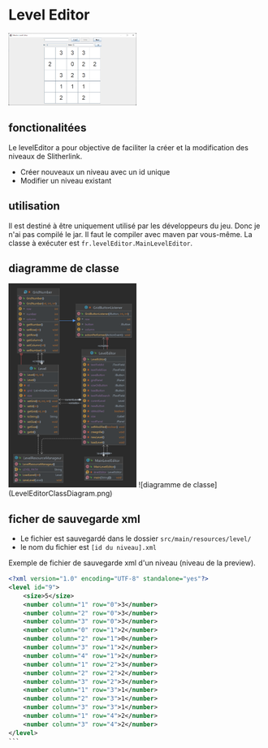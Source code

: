 # Level Editor

<img src="doc/interface.png" width="50%">

## fonctionalitées
Le levelEditor a pour objective de faciliter la créer et la modification des niveaux de Slitherlink.
 
- Créer nouveaux un niveau avec un id unique
- Modifier un niveau existant

## utilisation
Il est destiné à être uniquement utilisé par les développeurs du jeu.
Donc je n'ai pas compilé le jar.
Il faut le compiler avec maven par vous-même. La classe à exécuter est `fr.levelEditor.MainLevelEditor`.

## diagramme de classe
<img src="doc/LevelEditorClassDiagram.png" width="50%">
![diagramme de classe](LevelEditorClassDiagram.png)


## ficher de sauvegarde xml

- Le fichier est sauvegardé dans le dossier `src/main/resources/level/`
- le nom du fichier est `[id du niveau].xml`

Exemple de fichier de sauvegarde xml d'un niveau (niveau de la preview).
````xml
<?xml version="1.0" encoding="UTF-8" standalone="yes"?>
<level id="9">
    <size>5</size>
    <number column="1" row="0">3</number>
    <number column="2" row="0">3</number>
    <number column="3" row="0">3</number>
    <number column="0" row="1">2</number>
    <number column="2" row="1">0</number>
    <number column="3" row="1">2</number>
    <number column="4" row="1">2</number>
    <number column="1" row="2">3</number>
    <number column="2" row="2">2</number>
    <number column="3" row="2">3</number>
    <number column="1" row="3">1</number>
    <number column="2" row="3">1</number>
    <number column="3" row="3">1</number>
    <number column="1" row="4">2</number>
    <number column="3" row="4">2</number>
</level>
```